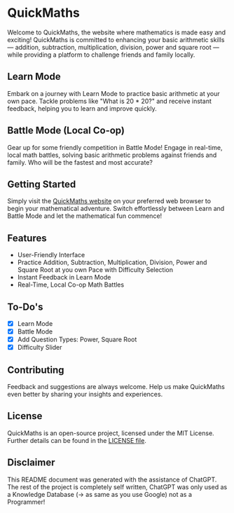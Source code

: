 # QuickMaths

Welcome to QuickMaths, the website where mathematics is made easy and exciting! QuickMaths is committed to enhancing your basic arithmetic skills — addition, subtraction, multiplication, division, power and square root — while providing a platform to challenge friends and family locally.

## Learn Mode

Embark on a journey with Learn Mode to practice basic arithmetic at your own pace. Tackle problems like "What is 20 \* 20?" and receive instant feedback, helping you to learn and improve quickly.

## Battle Mode (Local Co-op)

Gear up for some friendly competition in Battle Mode! Engage in real-time, local math battles, solving basic arithmetic problems against friends and family. Who will be the fastest and most accurate?

## Getting Started

Simply visit the [QuickMaths website](https://quickmaths-3173b.firebaseapp.com/) on your preferred web browser to begin your mathematical adventure. Switch effortlessly between Learn and Battle Mode and let the mathematical fun commence!

## Features

- User-Friendly Interface
- Practice Addition, Subtraction, Multiplication, Division, Power and Square Root at you own Pace with Difficulty Selection
- Instant Feedback in Learn Mode
- Real-Time, Local Co-op Math Battles

## To-Do's

- [x] Learn Mode
- [x] Battle Mode
- [x] Add Question Types: Power, Square Root
- [x] Difficulty Slider

## Contributing

Feedback and suggestions are always welcome. Help us make QuickMaths even better by sharing your insights and experiences.

## License

QuickMaths is an open-source project, licensed under the MIT License. Further details can be found in the [LICENSE file](https://github.com/nwrenger/quickmaths/blob/main/LICENSE).

## Disclaimer

This README document was generated with the assistance of ChatGPT. The rest of the project is completely self written, ChatGPT was only used as a Knowledge Database (-> as same as you use Google) not as a Programmer!
